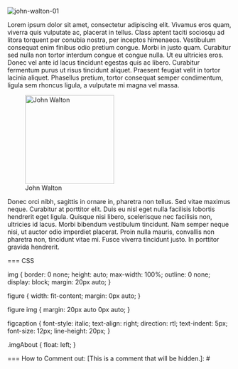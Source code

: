 <!--t About the Author t-->
<!--d Lorem ipsum dolor sit amet, consectetur adipiscing elit. Vivamus eros quam, viverra quis vulputate ac, placerat in tellus. Class aptent taciti d-->

![john-walton-01][1]

Lorem ipsum dolor sit amet, consectetur adipiscing elit. Vivamus eros quam, viverra quis vulputate ac, placerat in tellus. Class aptent taciti sociosqu ad litora torquent per conubia nostra, per inceptos himenaeos. Vestibulum consequat enim finibus odio pretium congue. Morbi in justo quam. Curabitur sed nulla non tortor interdum congue et congue nulla. Ut eu ultricies eros. Donec vel ante id lacus tincidunt egestas quis ac libero. Curabitur fermentum purus ut risus tincidunt aliquet. Praesent feugiat velit in tortor lacinia aliquet. Phasellus pretium, tortor consequat semper condimentum, ligula sem rhoncus ligula, a vulputate mi magna vel massa.

<figure class="imgAbout">
    <img src="/1000words/content/images/20220102163721-john_walton_201303041004_1.jpg" width="200" height="200"
         alt="John Walton">
    <figcaption>John Walton</figcaption>
</figure>

Donec orci nibh, sagittis in ornare in, pharetra non tellus. Sed vitae maximus neque. Curabitur at porttitor elit. Duis eu nisl eget nulla facilisis lobortis hendrerit eget ligula. Quisque nisi libero, scelerisque nec facilisis non, ultricies id lacus. Morbi bibendum vestibulum tincidunt. Nam semper neque nisi, ut auctor odio imperdiet placerat. Proin nulla mauris, convallis non pharetra non, tincidunt vitae mi. Fusce viverra tincidunt justo. In porttitor gravida hendrerit.


  [1]: http://johnwalton.photography/1000words/content/images/20220102163721-john_walton_201303041004_1.jpg
  
  ===
  CSS
  
img {
    border: 0 none;
    height: auto;
    max-width: 100%;
    outline: 0 none;
	display: block;
	margin: 20px auto;
}

figure  {
	width: fit-content;
	margin: 0px auto;
}

figure img {
	margin: 20px auto 0px auto;
}

figcaption {
	font-style: italic;
	text-align: right;
	direction: rtl;
	text-indent: 5px;
	font-size: 12px;
	line-height: 20px;
}

.imgAbout {
	float: left;
}

===
How to Comment out:
[This is a comment that will be hidden.]: # 